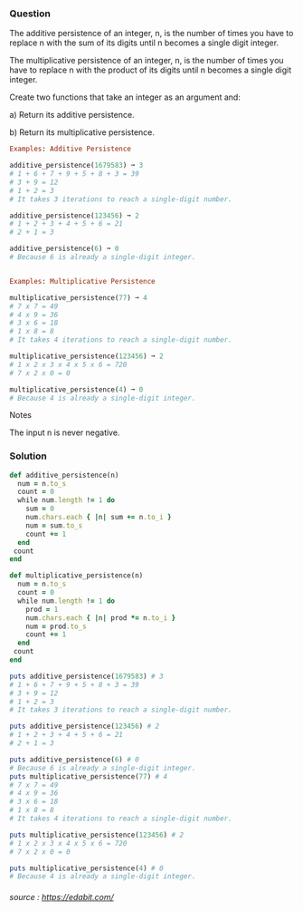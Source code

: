 ### Question

The additive persistence of an integer, n, is the number of times you have to replace n with the sum of its digits until n becomes a single digit integer.

The multiplicative persistence of an integer, n, is the number of times you have to replace n with the product of its digits until n becomes a single digit integer.

Create two functions that take an integer as an argument and:

a) Return its additive persistence.

b) Return its multiplicative persistence.

```ruby
Examples: Additive Persistence

additive_persistence(1679583) ➞ 3
# 1 + 6 + 7 + 9 + 5 + 8 + 3 = 39
# 3 + 9 = 12
# 1 + 2 = 3
# It takes 3 iterations to reach a single-digit number.

additive_persistence(123456) ➞ 2
# 1 + 2 + 3 + 4 + 5 + 6 = 21
# 2 + 1 = 3

additive_persistence(6) ➞ 0
# Because 6 is already a single-digit integer.


Examples: Multiplicative Persistence

multiplicative_persistence(77) ➞ 4
# 7 x 7 = 49
# 4 x 9 = 36
# 3 x 6 = 18
# 1 x 8 = 8
# It takes 4 iterations to reach a single-digit number.

multiplicative_persistence(123456) ➞ 2
# 1 x 2 x 3 x 4 x 5 x 6 = 720
# 7 x 2 x 0 = 0

multiplicative_persistence(4) ➞ 0
# Because 4 is already a single-digit integer.
```
Notes

The input n is never negative.

### Solution
```ruby
def additive_persistence(n)
  num = n.to_s
  count = 0
  while num.length != 1 do
    sum = 0
    num.chars.each { |n| sum += n.to_i }
    num = sum.to_s
    count += 1
  end
 count
end

def multiplicative_persistence(n)
  num = n.to_s
  count = 0
  while num.length != 1 do
    prod = 1
    num.chars.each { |n| prod *= n.to_i }
    num = prod.to_s
    count += 1
  end
 count
end

puts additive_persistence(1679583) # 3
# 1 + 6 + 7 + 9 + 5 + 8 + 3 = 39
# 3 + 9 = 12
# 1 + 2 = 3
# It takes 3 iterations to reach a single-digit number.

puts additive_persistence(123456) # 2
# 1 + 2 + 3 + 4 + 5 + 6 = 21
# 2 + 1 = 3

puts additive_persistence(6) # 0
# Because 6 is already a single-digit integer.
puts multiplicative_persistence(77) # 4
# 7 x 7 = 49
# 4 x 9 = 36
# 3 x 6 = 18
# 1 x 8 = 8
# It takes 4 iterations to reach a single-digit number.

puts multiplicative_persistence(123456) # 2
# 1 x 2 x 3 x 4 x 5 x 6 = 720
# 7 x 2 x 0 = 0

puts multiplicative_persistence(4) # 0
# Because 4 is already a single-digit integer.
```
###### source : https://edabit.com/